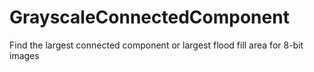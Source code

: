 # GrayscaleConnectedComponent
Find the largest connected component or largest flood fill area for 8-bit images
